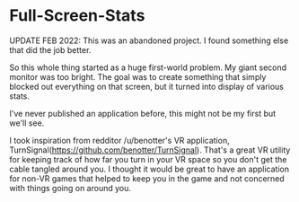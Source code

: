 # Full-Screen-Stats

UPDATE FEB 2022: This was an abandoned project. I found something else that did the job better.

So this whole thing started as a huge first-world problem. My giant second monitor was too bright. The goal was to create something that simply blocked out everything on that screen, but it turned into display of various stats.

I've never published an application before, this might not be my first but we'll see.

I took inspiration from redditor /u/benotter's VR application, TurnSignal(https://github.com/benotter/TurnSignal). That's a great VR utility for keeping track of how far you turn in your VR space so you don't get the cable tangled around you. I thought it would be great to have an application for non-VR games that helped to keep you in the game and not concerned with things going on around you.

